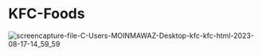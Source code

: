 # KFC-Foods



![screencapture-file-C-Users-MOINMAWAZ-Desktop-kfc-kfc-html-2023-08-17-14_59_59](https://github.com/Moinnawaz03/KFC-Foods/assets/141616375/815c1e72-b6dd-4e37-9ae6-301e316725c0)

